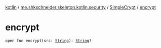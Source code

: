 [kotlin](../../index.md) / [me.shkschneider.skeleton.kotlin.security](../index.md) / [SimpleCrypt](index.md) / [encrypt](./encrypt.md)

# encrypt

`open fun encrypt(src: `[`String`](https://kotlinlang.org/api/latest/jvm/stdlib/kotlin/-string/index.html)`): `[`String`](https://kotlinlang.org/api/latest/jvm/stdlib/kotlin/-string/index.html)`?`